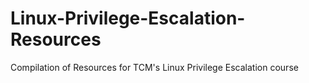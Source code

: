 # Linux-Privilege-Escalation-Resources
Compilation of Resources for TCM's Linux Privilege Escalation course
